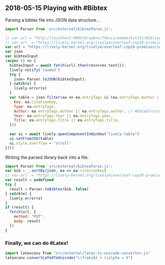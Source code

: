 ## 2018-05-15 Playing with #Bibtex

Parsing a bibtex file into JSON data structure... 

```javascript
import Parser from 'src/external/bibtexParse.js';

// var url = "http://localhost:9005/Dropbox/Thesis/webwerkstatt/BibliographyAll.bib"
// var url  = "https://lively-kernel.org/lively4/overleaf-cop18-promises/references.bib"
var url = "https://lively-kernel.org/lively4/overleaf-cop18-promises/incomming.bib"
var json
var bibtexInput
(async () => {
  bibtexInput = await fetch(url).then(res=>res.text());
  lively.notify('loaded')
  try {
    json= Parser.toJSON(bibtexInput);
  } catch(e) {
    lively.error(e)
  }
  var table = json.filter(ea => ea.entryTags && (ea.entryTags.Author || ea.entryTags.author)).map(ea => ({
    Key: ea.citationKey,
    Type: ea.entryType,
    Author: ea.entryTags.Author || ea.entryTags.author, // #DataStructure vs #Classes #OOP #Research
    Year: ea.entryTags.Year || ea.entryTags.year,
    Title: ea.entryTags.Title || ea.entryTags.title,
  }))
  
  var ui = await lively.openComponentInWindow("lively-table")
  ui.setFromJSO(table)
  ui.style.overflow = "scroll"
})()

```

Writing the parsed library back into a file.

```javascript
import Parser from 'src/external/bibtexParse.js';
var bib = _.sortBy(json, ea => ea.citationKey)
// var url  = "https://lively-kernel.org/lively4/overleaf-cop18-promises/test.bib"
var result = undefined
try {
  result = Parser.toBibtex(bib, false)
} catch(e) {
  lively.error(e)
}
if (result) {
  fetch(url, {
    method: "PUT",
    body: result
  })
}
```

### Finally,  we can do #Latex!



```javascript {.latexExample }
import latexconv from "src/external/latex-to-unicode-converter.js"
latexconv.convertLaTeXToUnicode("\\frak{A} + \\alpha = 5")
```

<lively-eval-element ref=".latexExample" />







